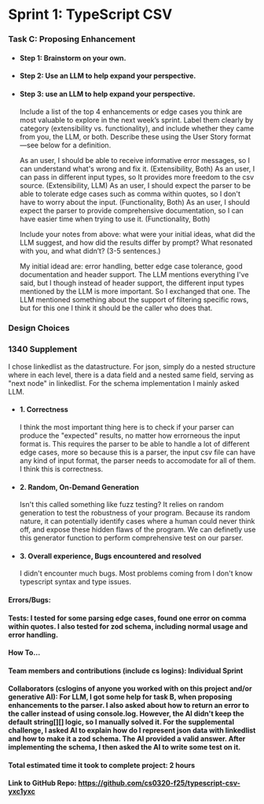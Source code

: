 # Sprint 1: TypeScript CSV

### Task C: Proposing Enhancement

- #### Step 1: Brainstorm on your own.

- #### Step 2: Use an LLM to help expand your perspective.

- #### Step 3: use an LLM to help expand your perspective.

    Include a list of the top 4 enhancements or edge cases you think are most valuable to explore in the next week’s sprint. Label them clearly by category (extensibility vs. functionality), and include whether they came from you, the LLM, or both. Describe these using the User Story format—see below for a definition. 

    As an user, I should be able to receive informative error messages, so I can understand what's wrong and fix it. (Extensibility, Both)
    As an user, I can pass in different input types, so It provides more freedom to the csv source. (Extensibility, LLM)
    As an user, I should expect the parser to be able to tolerate edge cases such as comma within quotes, so I don't have to worry about the input. (Functionality, Both)
    As an user, I should expect the parser to provide comprehensive documentation, so I can have easier time when trying to use it. (Functionality, Both)


    Include your notes from above: what were your initial ideas, what did the LLM suggest, and how did the results differ by prompt? What resonated with you, and what didn’t? (3-5 sentences.) 

    My initial idead are: error handling, better edge case tolerance, good documentation and header support. The LLM mentions everything I've said, but I though instead of header support, the different input types mentioned by the LLM is more important. So I exchanged that one. The LLM mentioned something about the support of filtering specific rows, but for this one I think it should be the caller who does that.

### Design Choices

### 1340 Supplement
I chose linkedlist as the datastructure. For json, simply do a nested structure where in each level, there is a data field and a nested same field, serving as "next node" in linkedlist.
For the schema implementation I mainly asked LLM. 

- #### 1. Correctness
    I think the most important thing here is to check if your parser can produce the "expected" results, no matter how errorneous the input format is. This requires the parser to be able to handle a lot of different edge cases, more so because this is a parser, the input csv file can have any kind of input format, the parser needs to accomodate for all of them. I think this is correctness.

- #### 2. Random, On-Demand Generation
    Isn't this called something like fuzz testing? It relies on random generation to test the robustness of your program. Because its random nature, it can potentially identify cases where a human could never think off, and expose these hidden flaws of the program. We can definetly use this generator function to perform comprehensive test on our parser.

- #### 3. Overall experience, Bugs encountered and resolved
    I didn't encounter much bugs. Most problems coming from I don't know typescript syntax and type issues. 
#### Errors/Bugs:
#### Tests: I tested for some parsing edge cases, found one error on comma within quotes. I also tested for zod schema, including normal usage and error handling.
#### How To…

#### Team members and contributions (include cs logins): Individual Sprint

#### Collaborators (cslogins of anyone you worked with on this project and/or generative AI): For LLM, I got some help for task B, when proposing enhancements to the parser. I also asked about how to return an error to the caller instead of using console.log. However, the AI didn't keep the default string[][] logic, so I manually solved it. For the supplemental challenge, I asked AI to explain how do I represent json data with linkedlist and how to make it a zod schema. The AI provided a valid answer. After implementing the schema, I then asked the AI to write some test on it.
#### Total estimated time it took to complete project: 2 hours
#### Link to GitHub Repo:  https://github.com/cs0320-f25/typescript-csv-yxc1yxc
